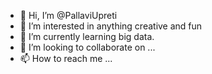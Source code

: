 - 👋 Hi, I’m @PallaviUpreti
- 👀 I’m interested in anything creative and fun
- 🌱 I’m currently learning big data.
- 💞️ I’m looking to collaborate on ...
- 📫 How to reach me ...

<!---
PallaviUpreti/PallaviUpreti is a ✨ special ✨ repository because its `README.md` (this file) appears on your GitHub profile.
You can click the Preview link to take a look at your changes.
--->
